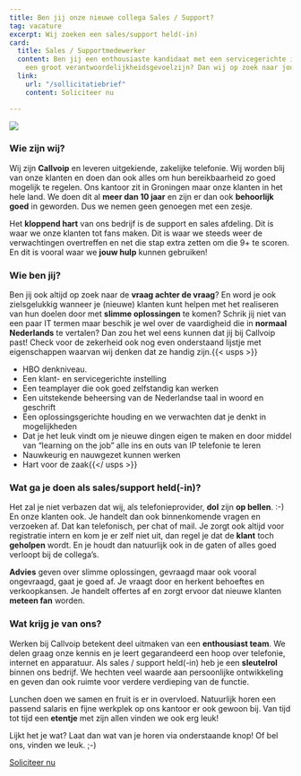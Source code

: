 ```yaml
---
title: Ben jij onze nieuwe collega Sales / Support?
tag: vacature
excerpt: Wij zoeken een sales/support held(-in)
card:
  title: Sales / Supportmedewerker
  content: Ben jij een enthousiaste kandidaat met een servicegerichte instelling en
    een groot verantwoordelijkheidsgevoelzijn? Dan wij op zoek naar jou!
  link:
    url: "/sollicitatiebrief"
    content: Soliciteer nu

---
```

![](https://res.cloudinary.com/callvoip/image/upload/v1580219734/koffie_only_ri586c.png)

### Wie zijn wij?

Wij zijn **Callvoip** en leveren uitgekiende, zakelijke telefonie. Wij worden blij van onze klanten en doen dan ook alles om hun bereikbaarheid zo goed mogelijk te regelen. Ons kantoor zit in Groningen maar onze klanten in het hele land. We doen dit al **meer dan 10 jaar** en zijn er dan ook **behoorlijk goed** in geworden. Dus we nemen geen genoegen met een zesje.

Het **kloppend hart** van ons bedrijf is de support en sales afdeling. Dit is waar we onze klanten tot fans maken. Dit is waar we steeds weer de verwachtingen overtreffen en net die stap extra zetten om die 9+ te scoren. En dit is vooral waar we **jouw hulp** kunnen gebruiken!

### Wie ben jij?

Ben jij ook altijd op zoek naar de **vraag achter de vraag**? En word je ook zielsgelukkig wanneer je (nieuwe) klanten kunt helpen met het realiseren van hun doelen door met **slimme oplossingen** te komen? Schrik jij niet van een paar IT termen maar beschik je wel over de vaardigheid die in **normaal Nederlands** te vertalen? Dan zou het wel eens kunnen dat jij bij Callvoip past! Check voor de zekerheid ook nog even onderstaand lijstje met eigenschappen waarvan wij denken dat ze handig zijn.{{< usps >}}

* HBO denkniveau.
* Een klant- en servicegerichte instelling
* Een teamplayer die ook goed zelfstandig kan werken
* Een uitstekende beheersing van de Nederlandse taal in woord en geschrift
* Een oplossingsgerichte houding en we verwachten dat je denkt in mogelijkheden
* Dat je het leuk vindt om je nieuwe dingen eigen te maken en door middel van “learning on the job” alle ins en outs van IP telefonie te leren
* Nauwkeurig en nauwgezet kunnen werken
* Hart voor de zaak{{</ usps >}}

### Wat ga je doen als sales/support held(-in)?

Het zal je niet verbazen dat wij, als telefonieprovider, **dol** zijn **op bellen**. :-) En onze klanten ook. Je handelt dan ook binnenkomende vragen en verzoeken af. Dat kan telefonisch, per chat of mail. Je zorgt ook altijd voor registratie intern en kom je er zelf niet uit, dan regel je dat de **klant** toch **geholpen** wordt. En je houdt dan natuurlijk ook in de gaten of alles goed verloopt bij de collega’s.

**Advies** geven over slimme oplossingen, gevraagd maar ook vooral ongevraagd, gaat je goed af. Je vraagt door en herkent behoeftes en verkoopkansen. Je handelt offertes af en zorgt ervoor dat nieuwe klanten **meteen fan** worden.

### Wat krijg je van ons?

Werken bij Callvoip betekent deel uitmaken van een **enthousiast team**. We delen graag onze kennis en je leert gegarandeerd een hoop over telefonie, internet en apparatuur. Als sales / support held(-in) heb je een **sleutelrol** binnen ons bedrijf. We hechten veel waarde aan persoonlijke ontwikkeling en geven dan ook ruimte voor verdere verdieping van de functie.

Lunchen doen we samen en fruit is er in overvloed. Natuurlijk horen een passend salaris en fijne werkplek op ons kantoor er ook gewoon bij. Van tijd tot tijd een **etentje** met zijn allen vinden we ook erg leuk!

Lijkt het je wat? Laat dan wat van je horen via onderstaande knop! Of bel ons, vinden we leuk. ;-)

<a href="/sollicitatiebrief" class="button">Soliciteer nu</a>
